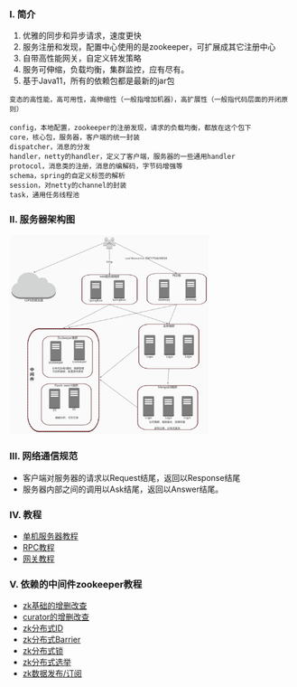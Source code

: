 ### Ⅰ. 简介

1. 优雅的同步和异步请求，速度更快
2. 服务注册和发现，配置中心使用的是zookeeper，可扩展成其它注册中心
3. 自带高性能网关，自定义转发策略
4. 服务可伸缩，负载均衡，集群监控，应有尽有。
4. 基于Java11，所有的依赖包都是最新的jar包

```关键词
变态的高性能，高可用性，高伸缩性（一般指增加机器），高扩展性（一般指代码层面的开闭原则）

config，本地配置，zookeeper的注册发现，请求的负载均衡，都放在这个包下
core，核心包，服务器，客户端的统一封装
dispatcher，消息的分发
handler，netty的handler，定义了客户端，服务器的一些通用handler
protocol，消息类的注册，消息的编解码，字节码增强等
schema，spring的自定义标签的解析
session，对netty的channel的封装
task，通用任务线程池
```

### Ⅱ. 服务器架构图

<img src="./../event/tooltip/general-game-architect.jpg" width="70%" height="70%" alt="服务器架构图"/><br/>

### Ⅲ. 网络通信规范

- 客户端对服务器的请求以Request结尾，返回以Response结尾
- 服务器内部之间的调用以Ask结尾，返回以Answer结尾。

### Ⅳ. 教程

- [单机服务器教程](src/test/java/com/zfoo/net/core/tcp/server/TcpServerTest.java)
- [RPC教程](src/test/java/com/zfoo/net/core/provider/ProviderTest.java)
- [网关教程](src/test/java/com/zfoo/net/core/gateway/GatewayTest.java)

### Ⅴ. 依赖的中间件zookeeper教程

- [zk基础的增删改查](src/test/java/com/zfoo/net/zookeeper/base)
- [curator的增删改查](src/test/java/com/zfoo/net/zookeeper/curator)
- [zk分布式ID](src/test/java/com/zfoo/net/zookeeper/recipes/atomicint)
- [zk分布式Barrier](src/test/java/com/zfoo/net/zookeeper/recipes/distributedbarrier)
- [zk分布式锁](src/test/java/com/zfoo/net/zookeeper/recipes/distributedbarrier)
- [zk分布式选举](src/test/java/com/zfoo/net/zookeeper/recipes/mastersel)
- [zk数据发布/订阅](src/test/java/com/zfoo/net/zookeeper/recipes/nodecache)

